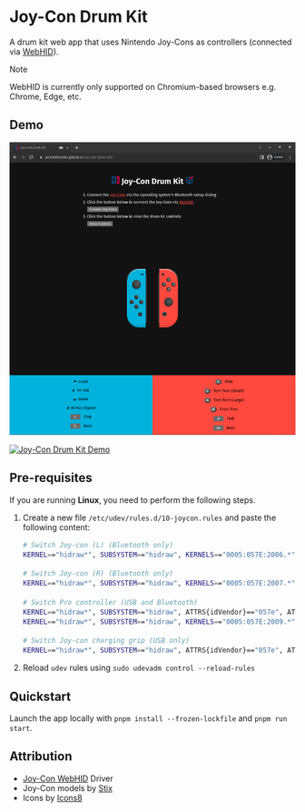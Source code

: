 # Joy-Con Drum Kit

A drum kit web app that uses Nintendo Joy-Cons as controllers (connected via [WebHID](https://web.dev/hid)).

> [!NOTE]
> WebHID is currently only supported on Chromium-based browsers e.g. Chrome, Edge, etc.

## Demo

![demo](assets/joy-con-drum-kit.png)

[![Joy-Con Drum Kit Demo](https://img.youtube.com/vi/pzw6PiM772w/maxresdefault.jpg)](https://www.youtube.com/watch?v=pzw6PiM772w)

## Pre-requisites

If you are running __Linux__, you need to perform the following steps.

1. Create a new file `/etc/udev/rules.d/10-joycon.rules` and paste the following content:

    ```sh
    # Switch Joy-con (L) (Bluetooth only)
    KERNEL=="hidraw*", SUBSYSTEM=="hidraw", KERNELS=="0005:057E:2006.*", MODE="0666"

    # Switch Joy-con (R) (Bluetooth only)
    KERNEL=="hidraw*", SUBSYSTEM=="hidraw", KERNELS=="0005:057E:2007.*", MODE="0666"

    # Switch Pro controller (USB and Bluetooth)
    KERNEL=="hidraw*", SUBSYSTEM=="hidraw", ATTRS{idVendor}=="057e", ATTRS{idProduct}=="2009", MODE="0666"
    KERNEL=="hidraw*", SUBSYSTEM=="hidraw", KERNELS=="0005:057E:2009.*", MODE="0666"

    # Switch Joy-con charging grip (USB only)
    KERNEL=="hidraw*", SUBSYSTEM=="hidraw", ATTRS{idVendor}=="057e", ATTRS{idProduct}=="200e", MODE="0666"
    ```

2. Reload `udev` rules using `sudo udevadm control --reload-rules`

## Quickstart

Launch the app locally with `pnpm install --frozen-lockfile` and `pnpm run start`.

## Attribution

- [Joy-Con WebHID](https://github.com/tomayac/joy-con-webhid) Driver
- Joy-Con models by [Stix](https://codepen.io/stix/details/WRoweX#input_1604658346501:~:text=License)
- Icons by [Icons8](https://icons8.com)